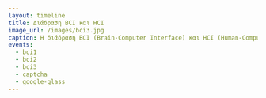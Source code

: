 ```yaml
---
layout: timeline 
title: Διάδραση BCI και HCI
image_url: /images/bci3.jpg
caption: Η διάδραση BCI (Brain-Computer Interface) και HCI (Human-Computer Interaction) αποτελεί ένα πεδίο που εστιάζει στη σύνδεση του ανθρώπινου εγκεφάλου με υπολογιστικά συστήματα, επιτρέποντας νέους τρόπους επικοινωνίας και ελέγχου συσκευών. Η συνεργασία αυτών των δύο τεχνολογιών ανοίγει δυνατότητες για πιο φυσικές, αβίαστες και προσβάσιμες μεθόδους διάδρασης, ειδικά σε περιπτώσεις όπου οι παραδοσιακές μέθοδοι δεν είναι εφικτές.
events:
  - bci1
  - bci2
  - bci3
  - captcha
  - google-glass
---
```

